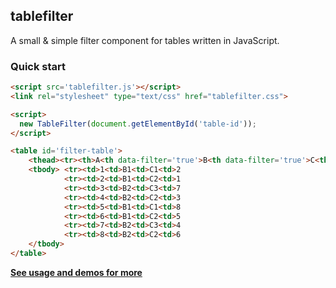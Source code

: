 tablefilter
---

A small & simple filter component for tables written in JavaScript.

### Quick start

``` html
<script src='tablefilter.js'></script>
<link rel="stylesheet" type="text/css" href="tablefilter.css">

<script>
  new TableFilter(document.getElementById('table-id'));
</script>
```
```html
<table id='filter-table'>
	<thead><tr><th>A<th data-filter='true'>B<th data-filter='true'>C<th data-filter='true'>D</thead>
	<tbody>	<tr><td>1<td>B1<td>C1<td>2
			<tr><td>2<td>B1<td>C2<td>1
			<tr><td>3<td>B2<td>C3<td>7
			<tr><td>4<td>B2<td>C2<td>3
			<tr><td>5<td>B1<td>C1<td>8
			<tr><td>6<td>B1<td>C2<td>5
			<tr><td>7<td>B2<td>C3<td>4
			<tr><td>8<td>B2<td>C2<td>6
	</tbody>
</table>
```
**[See usage and demos for more](http://zengkv.com/tablefilter/public/)**